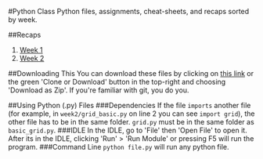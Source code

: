 #Python Class
Python files, assignments, cheat-sheets, and recaps sorted by week. 

##Recaps
1. [Week 1](https://github.com/LordPharaoh/learn-python/blob/master/week1/recap.md)
1. [Week 2](https://github.com/LordPharaoh/learn-python/blob/master/week2/recap.md)

##Downloading This 
You can download these files by clicking on [this link](https://github.com/LordPharaoh/learn-python/archive/master.zip) or the green 'Clone or Download' button in the top-right and choosing 'Download as Zip'. 
If you're familiar with git, you do you.

##Using Python (.py) Files
###Dependencies
If the file `imports` another file (for example, in `week2/grid_basic.py` on line 2 you can see `import grid`), the other file has to be in the same folder. `grid.py` must be in the same folder as `basic_grid.py`.
###IDLE
In the IDLE, go to 'File' then 'Open File' to open it. After its in the IDLE, clicking 'Run' > 'Run Module' or pressing F5 will run the program.
###Command Line
`python file.py` will run any python file.

